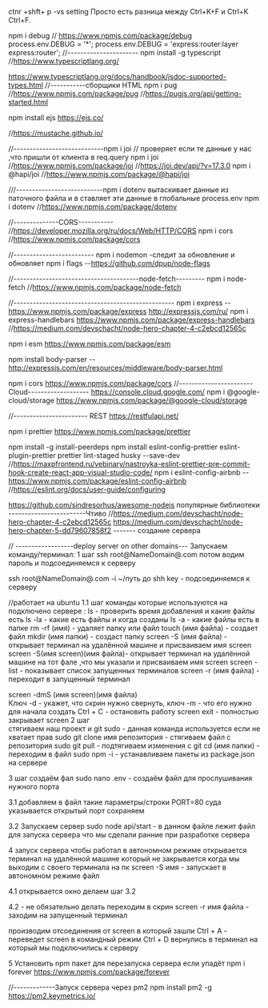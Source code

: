 ctnr +shft+ p  -vs setting
Просто есть разница между Ctrl+K+F и Ctrl+K Ctrl+F.

npm i debug  //  https://www.npmjs.com/package/debug      process.env.DEBUG = '*'; 
process.env.DEBUG = 'express:router:layer  express:router'; 
//----------------------
npm install -g typescript   //https://www.typescriptlang.org/   

https://www.typescriptlang.org/docs/handbook/jsdoc-supported-types.html
//-----------сборщики HTML
npm i pug    //https://www.npmjs.com/package/pug  //https://pugjs.org/api/getting-started.html

npm install ejs https://ejs.co/

//https://mustache.github.io/

//----------------------------npm i joi
// проверяет если те данные у нас ,что пришли от клиента  в req.query
npm i joi   //https://www.npmjs.com/package/joi   //https://joi.dev/api/?v=17.3.0
npm i @hapi/joi //https://www.npmjs.com/package/@hapi/joi

///---------------------------npm i dotenv
вытаскивает данные из паточного файла и в ставляет эти данные в глобальные  process.env
npm i dotenv     //https://www.npmjs.com/package/dotenv

//--------------CORS----------- 
//https://developer.mozilla.org/ru/docs/Web/HTTP/CORS
npm i cors   //https://www.npmjs.com/package/cors

//-------------------------
npm i nodemon   -следит за обновление и обновляет
npm i flags     --https://github.com/dpup/node-flags

//---------------------------------------node-fetch---------
npm i node-fetch //https://www.npmjs.com/package/node-fetch

//--------------------------------------------------
npm i express  --https://www.npmjs.com/package/express http://expressjs.com/ru/
npm i express-handlebars  https://www.npmjs.com/package/express-handlebars   //https://medium.com/devschacht/node-hero-chapter-4-c2ebcd12565c

npm i esm   https://www.npmjs.com/package/esm

npm install body-parser   --http://expressjs.com/en/resources/middleware/body-parser.html

npm i cors https://www.npmjs.com/package/cors
//-----------------------Cloud-------------------
https://console.cloud.google.com/
npm i @google-cloud/storage  https://www.npmjs.com/package/@google-cloud/storage   

//----------------------- REST
https://restfulapi.net/


npm i prettier   https://www.npmjs.com/package/prettier


npm install -g install-peerdeps
npm install eslint-config-prettier eslint-plugin-prettier prettier lint-staged husky --save-dev  //https://maxpfrontend.ru/vebinary/nastroyka-eslint-prettier-pre-commit-hook-create-react-app-visual-studio-code/
npm i eslint-config-airbnb  -- https://www.npmjs.com/package/eslint-config-airbnb  //https://eslint.org/docs/user-guide/configuring

https://github.com/sindresorhus/awesome-nodejs  популярные библиотеки                                                   
------------------------Чтиво
//https://medium.com/devschacht/node-hero-chapter-4-c2ebcd12565c
https://medium.com/devschacht/node-hero-chapter-5-dd79607858f2  ------- создание сервера 

// ------------------deploy  server on other domains---
Запускаем команду/терминал: 
1 шаг
ssh  root@NameDomain@.com   потом водим пароль и  подсоединяемся к серверу

ssh  root@NameDomain@.com  -i ~/путь до shh key - подсоединяемся к серверу

//работает на ubuntu
1.1 шаг
команды которые используются на подключено сервере :
ls                              - проверить время добавления и какие файлы есть
ls -la                          - какие есть файлы и когда созданы
ls -a                           - какие файлы есть в папке
rm -rf  (имя)                   - удаляет папку или файл
touch (имя файла)               - создает файл
mkdir  (имя папки)              - создаст папку
screen -S  (имя файла)          - открывает терминал на удалённой машине и присваиваем имя screen
screen -S(имя screen)(имя файла)- открывает терминал на удалённой машине на тот фале ,что мы указали  и присваиваем имя screen
screen -list                    - показывает список запущенных терминалов 
screen -r (имя файла)           - переходит в запущенный терминал

screen -dmS (имя screen)(имя файла)  
Ключ -d                         - укажет, что скрин нужно свернуть,
ключ -m                         - что его нужно для начала создать
Ctrl + C                        - остановить работу screen 
exit                            - полностью закрывает screen
2 шаг   
стягиваем наш проект и git 
sudo                            - данная команда используется если не хватает прав 
sudo git clone имя репозитория  - стягиваем файл с репозитория 
sudo git pull                   - подтягиваем изменения с git 
cd  (имя папки)                 - переходим в файл 
sudo npm -i                     - устанавливаем пакеты из package.json на сервере 

3 шаг 
создаём фал 
sudo nano   .env  -  создаём файл  для прослушивания  нужного порта 

3.1
добавляем в файл такие параметры/строки
PORT=80    суда указывается открытый порт 
сохраняем 

3.2
Запускаем  сервер 
sudo node api/start  - в данном файле лежит файл для запуска сервера что мы сделали ранние при разработке сервера 

4
запуск сервера чтобы работал в автономном режиме 
открывается терминал на удалённой машине  который не закрывается когда мы выходим с своего терминала на пк
screen -S  имя     - запускает в автономном режиме файл 

4.1 открывается окно
делаем шаг 3.2

4.2 - не обязательно делать
переходим в скрин 
screen -r имя файла   - заходим на запущенный терминал 

производим отсоединения от screen  в который зашли 
Ctrl + A  - переведет screen в командный режим
Ctrl + D
вернулись в терминал на который мы подключились к серверу 

5 
Установить  npm пакет для перезапуска сервера если упадёт 
npm i forever      https://www.npmjs.com/package/forever

//-------------Запуск сервера через pm2 
npm install pm2 -g https://pm2.keymetrics.io/  
